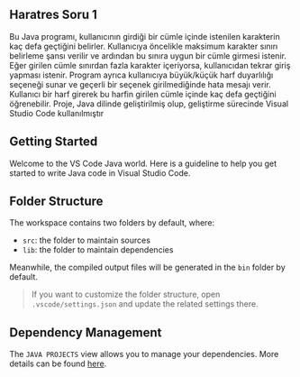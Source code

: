 ## Haratres Soru 1

Bu Java programı, kullanıcının girdiği bir cümle içinde istenilen karakterin kaç defa geçtiğini belirler. 
Kullanıcıya öncelikle maksimum karakter sınırı belirleme şansı verilir ve ardından bu sınıra uygun bir cümle girmesi istenir. Eğer girilen cümle sınırdan fazla karakter içeriyorsa, kullanıcıdan tekrar giriş yapması istenir. 
Program ayrıca kullanıcıya büyük/küçük harf duyarlılığı seçeneği sunar ve geçerli bir seçenek girilmediğinde hata mesajı verir. 
Kullanıcı bir harf girerek bu harfin girilen cümle içinde kaç defa geçtiğini öğrenebilir. 
Proje, Java dilinde geliştirilmiş olup, geliştirme sürecinde Visual Studio Code kullanılmıştır


## Getting Started

Welcome to the VS Code Java world. Here is a guideline to help you get started to write Java code in Visual Studio Code.

## Folder Structure

The workspace contains two folders by default, where:

- `src`: the folder to maintain sources
- `lib`: the folder to maintain dependencies

Meanwhile, the compiled output files will be generated in the `bin` folder by default.

> If you want to customize the folder structure, open `.vscode/settings.json` and update the related settings there.

## Dependency Management

The `JAVA PROJECTS` view allows you to manage your dependencies. More details can be found [here](https://github.com/microsoft/vscode-java-dependency#manage-dependencies).
